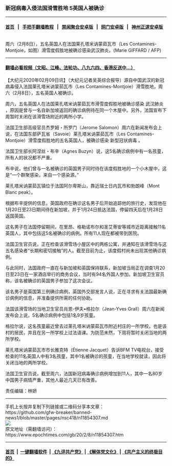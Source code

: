 ### 新冠病毒入侵法国滑雪胜地 5英国人被确诊
------------------------

#### [首页](https://github.com/gfw-breaker/banned-news1/blob/master/README.md) &nbsp;&nbsp;|&nbsp;&nbsp; [手把手翻墙教程](https://github.com/gfw-breaker/guides/wiki) &nbsp;&nbsp;|&nbsp;&nbsp; [禁闻聚合安卓版](https://github.com/gfw-breaker/bn-android) &nbsp;&nbsp;|&nbsp;&nbsp; [网门安卓版](https://github.com/oGate2/oGate) &nbsp;&nbsp;|&nbsp;&nbsp; [神州正道安卓版](https://github.com/SzzdOgate/update) 



<div><img alt="" class="aligncenter wp-post-image" src="https://i.epochtimes.com/assets/uploads/2020/02/000_1OT213-600x400.jpg"/>
<div class="red16 caption">
 <p>
  周六（2月8日），五名英国人在法国莱孔塔米讷蒙茹瓦市（Les Contamines-Montjoie，如图）滑雪度假胜地被确诊感染武汉肺炎。(Marie GIFFARD / AFP)
 </p>
</div>
</div><hr/>

#### [翻墙必看视频（文昭、江峰、法轮功、八九六四、香港反送中...）](http://167.172.214.107/home.html)

<div><p>
 【大纪元2020年02月09日讯】（大纪元记者吴英综合报导）源自中国武汉的新冠病毒侵入法国莱孔塔米讷蒙茹瓦市（Les Contamines-Montjoie）滑雪胜地，周六（2月8日），五名英国人被确诊。
</p>
<p>
 周六，五名英国人在法国莱孔塔米讷蒙茹瓦市滑雪度假胜地被确诊感染
 <ok href="https://www.epochtimes.com/gb/tag/%E6%AD%A6%E6%B1%89%E8%82%BA%E7%82%8E.html">
  武汉肺炎
 </ok>
 ，原因是曾与一名自新加坡返回的确诊病例待在同一个木屋中。另外，法国宣布下周暂时关闭在该滑雪场附近的两所小学。
</p>
<p>
 法国卫生部高级官员杰罗姆・所罗门（Jerome Salomon）周六在新闻发布会上说，在法国东部萨瓦省（Savoie）莱孔塔米讷蒙茹瓦市（Les Contamines-Montjoie）滑雪度假胜地的五名英国人，被确诊感染
 <ok href="https://www.epochtimes.com/gb/tag/%E6%96%B0%E5%9E%8B%E5%86%A0%E7%8A%B6%E7%97%85%E6%AF%92.html">
  新型冠状病毒
 </ok>
 。
</p>
<p>
 法国卫生部长阿涅丝・布辛（Agnes Buzyn）说，这5名确诊病例中有一名孩童，所有人的状况都不严重。
</p>
<p>
 布辛说，他们曾与一名被确诊的英国男子同时待在该度假胜地的一个小木屋中，这是“一个群聚感染，来自一个感染源。”
</p>
<p>
 莱孔塔米讷蒙茹瓦镇位于法国阿尔卑斯山，靠近瑞士日内瓦市和勃朗峰（Mont Blanc peak）。
</p>
<p>
 根据布辛提供的信息，英国政府在确诊这名男子后开始追踪他的旅行史，发现他在1月20日至23日期间待在新加坡，并于1月24日抵达法国，停留四天后在1月28日返国英国。
</p>
<p>
 这名男子在法国停留期间，在里昂、格勒诺布尔和圣艾蒂安等城市近距离接触11名英国人，其中包括这5名被确诊的病例。所有11人现在都被带到医院。
</p>
<p>
 法国卫生官员说，正在检查该滑雪场小屋区中的两栋公寓，并通知在该滑雪场与这五名感染者“长期和密切接触”的人。截至目前为止，该度假村尚未出现其他确诊病例。
</p>
<p>
 与此同时，法国政府一直在与新加坡和英国保持联系，新加坡当局正在调查1月20日至23日在一家酒店举行的商务会议，当时有94名外国人参加。新加坡卫生官员称，该名被确诊的英国男子参加了这次会议。
</p>
<p>
 该名男子是英国第三例确诊病例，英国外交部发言人说，正在寻求有关法国最新确诊病例的信息，并准备提供所需的任何协助。
</p>
<p>
 法国该滑雪场的当地卫生官员肖恩-伊夫•格拉尔（Jean-Yves Grall）周六在新闻发布会上说，5名确诊病例中包括1名9岁孩童。
</p>
<p>
 格拉尔说，这名孩童最近曾去过莱孔塔米讷蒙茹瓦市附近村庄的一所学校，也是该村的居民，并且在另一所学校上过法语课。为防范未然，下周将暂时关闭当地的两所学校。
</p>
<p>
 莱孔塔米讷蒙茹瓦市市长雅克特（Étienne Jacquet）告诉BFM TV电视台，接受检查的11名英国人中有3名孩童，其中1名被确诊的孩童，在当地学校就读，因此将关闭当地的两所学校。
</p>
<p>
 法国卫生官员说，截至周六，法国新冠病毒确诊病例增加到11人，其中一名80岁中国男子病情严重，其他人最近几天已有改善。
</p>
<p>
 责任编辑：林妍
</p>
</div>
<hr/>
手机上长按并复制下列链接或二维码分享本文章：<br/>
https://github.com/gfw-breaker/banned-news1/blob/master/pages/nsc418/n11854307.md <br/>
<a href='https://github.com/gfw-breaker/banned-news1/blob/master/pages/nsc418/n11854307.md'><img src='https://github.com/gfw-breaker/banned-news1/blob/master/pages/nsc418/n11854307.md.png'/></a> <br/>
原文地址（需翻墙访问）：https://www.epochtimes.com/gb/20/2/8/n11854307.htm


------------------------
#### [首页](https://github.com/gfw-breaker/banned-news1/blob/master/README.md) &nbsp;|&nbsp; [一键翻墙软件](https://github.com/gfw-breaker/nogfw/blob/master/README.md) &nbsp;| [《九评共产党》](https://github.com/gfw-breaker/9ping.md/blob/master/README.md#九评之一评共产党是什么) | [《解体党文化》](https://github.com/gfw-breaker/jtdwh.md/blob/master/README.md) | [《共产主义的终极目的》](https://github.com/gfw-breaker/gczydzjmd.md/blob/master/README.md)


<img src='http://gfw-breaker.win/banned-news/pages/nsc418/n11854307.md' width='0px' height='0px'/>